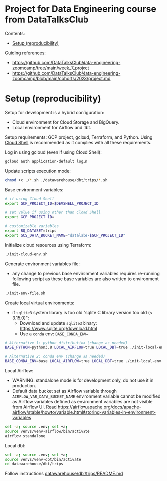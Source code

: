 # Project for Data Engineering course from DataTalksClub

Contents:
- [Setup (reproducibility)](#setup-reproducibility)

Guiding references:
- https://github.com/DataTalksClub/data-engineering-zoomcamp/tree/main/week_7_project
- https://github.com/DataTalksClub/data-engineering-zoomcamp/blob/main/cohorts/2023/project.md

# Setup (reproducibility)
Setup for development is a hybrid configuration:
- Cloud environment for Cloud Storage and BigQuery.
- Local environment for Airflow and dbt.

Setup requirements: GCP project, gcloud, Terraform, and Python. Using [Cloud Shell](https://console.cloud.google.com/welcome?cloudshell=true) is recommended as it complies with all these requirements.

Log in using gcloud (even if using Cloud Shell):
```bash
gcloud auth application-default login
```

Update scripts execution mode:
```bash
chmod +x ./*.sh ./datawarehouse/dbt/trips/*.sh
```

Base environment variables:
```bash
# if using Cloud Shell
export GCP_PROJECT_ID=$DEVSHELL_PROJECT_ID

# set value if using other than Cloud Shell
export GCP_PROJECT_ID=

# customizable variables
export BQ_DATASET=trips
export GCS_DATA_BUCKET_NAME="datalake-$GCP_PROJECT_ID"
```

Initialize cloud resources using Terraform:
```bash
./init-cloud-env.sh
```

Generate environment variables file:
- any change to previous base environment variables requires re-running following script as these base variables are also written to environment file.
```bash
./init-env-file.sh
```

Create local virtual environments:
- if `sqlite3` system library is too old "sqlite C library version too old (< 3.15.0)":
  - Download and update `sqlite3` binary: https://www.sqlite.org/download.html
  - Use a `conda` env: `BASE_CONDA_ENV=`
```bash
# Alternative 1: python distribution (change as needed)
BASE_PYTHON=python3.8 LOCAL_AIRFLOW=true LOCAL_DBT=true ./init-local-env.sh

# Alternative 2: conda env (change as needed)
BASE_CONDA_ENV=base LOCAL_AIRFLOW=true LOCAL_DBT=true ./init-local-env.sh
```

Local Airflow:
- WARNING: standalone mode is for development only, do not use it in production.
- Default data bucket set as Airflow variable through `AIRFLOW_VAR_DATA_BUCKET_NAME` environment variable cannot be modified as Airflow variables defined as environment variables are not visible from Airflow UI. Read https://airflow.apache.org/docs/apache-airflow/stable/howto/variable.html#storing-variables-in-environment-variables
```bash
set -a; source .env; set +a;
source venvs/venv-airflow/bin/activate
airflow standalone
```

Local dbt:
```bash
set -a; source .env; set +a;
source venvs/venv-dbt/bin/activate
cd datawarehouse/dbt/trips
```
Follow instructions [datawarehouse/dbt/trips/README.md](./datawarehouse/dbt/trips/README.md)
